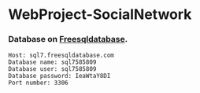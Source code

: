# WebProject-SocialNetwork

### Database on [Freesqldatabase](https://www.freesqldatabase.com).

```
Host: sql7.freesqldatabase.com 
Database name: sql7585809 
Database user: sql7585809 
Database password: IeaWtaY8DI 
Port number: 3306
```

